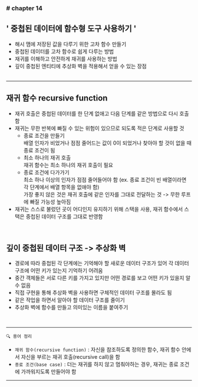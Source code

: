 ### \# chapter 14

## \' 중첩된 데이터에 함수형 도구 사용하기 \'

- 해시 맴에 저장된 값을 다루기 위한 고차 함수 만들기
- 중첩된 데이터를 고차 함수로 쉽게 다루는 방법
- 재귀를 이해하고 안전하게 재귀를 사용하는 방법
- 깊이 중첩된 엔티티에 추상화 벽을 적용해서 얻을 수 있는 장점<br><br>


<hr>


## 재귀 함수 recursive function
- 재귀 호출은 중첩된 데이터를 한 단계 없애고 다음 단계를 같은 방법으로 다시 호출함
- 재귀는 무한 반복에 빠질 수 있는 위험이 있으므로 되도록 적은 단계로 사용할 것
    - 종료 조건을 만들기<br>
    배열 인자가 비었거나 점점 줄어드는 값이 0이 되었거나 찾아야 할 것이 없을 때 종료 조건이 됨
    - 최소 하나의 재귀 호출<br>
    재귀 함수는 최소 하나의 재귀 호출이 필요
    - 종료 조건에 다가가기<br>
    최소 하나 이상의 인자가 점점 줄어들어야 함 (ex. 종료 조건이 빈 배열이라면 각 단계에서 배열 항목을 없애야 함)<br>
    가장 좋지 않은 것은 재귀 호출에 같은 인자를 그대로 전달하는 것 -> 무한 루프에 빠질 가능성 높아짐
- 재귀는 스스로 불렀던 곳이 어디인지 유지하기 위해 스택을 사용, 재귀 함수에서 스택은 중첩된 데이터 구조를 그대로 반영함

<br>

## 깊이 중첩된 데이터 구조 -> 추상화 벽
- 경로에 따라 중첩된 각 단계에는 기억해야 할 새로운 데이터 구조가 있어 각 데이터 구조에 어떤 키가 있는지 기억하기 어려움
- 중간 객체들은 서로 다른 키를 가지고 있지만 어떤 경로를 보고 어떤 키가 있을지 알 수 없음
- 직접 구현을 통해 추상화 벽을 사용하면 구체적인 데이터 구조를 몰라도 됨
- 같은 작업을 하면서 알아야 할 데이터 구조를 줄이기
- 추상화 벽에 함수를 만들고 의미있는 이름을 붙여주기


<br>


<hr>

` 🔍 용어 정리 `
- `재귀 함수(recursive function)` : 자신을 참조하도록 정의한 함수, 재귀 함수 안에서 자신을 부르는 재귀 호출(recursive call)을 함
- `종료 조건(base case)` : 더는 재귀를 하지 않고 멈춰야하는 경우, 재귀는 종료 조건에 가까워지도록 만들어야 함

<hr>